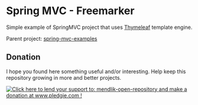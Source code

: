 Spring MVC - Freemarker
=======================

Simple example of SpringMVC project that uses [Thymeleaf](http://www.thymeleaf.org/) template engine.

Parent project: [spring-mvc-examples](../)

Donation
--------

I hope you found here something useful and/or interesting.
Help keep this repository growing in more and better projects. 

<a href='http://www.pledgie.com/campaigns/22261'><img alt='Click here to lend your support to: mendlik-open-repository and make a donation at www.pledgie.com !' src='http://www.pledgie.com/campaigns/22261.png?skin_name=chrome' border='0' /></a>
